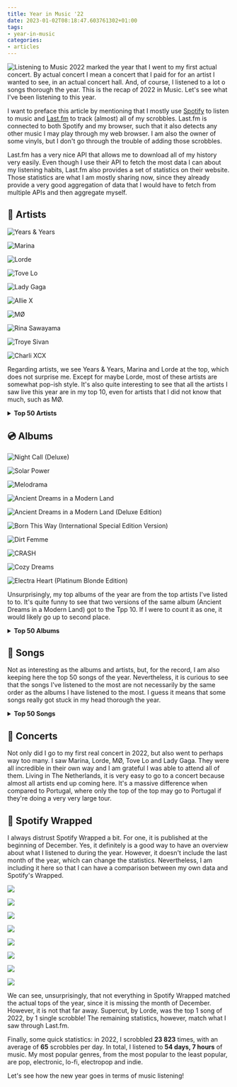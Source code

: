 ```yaml
---
title: Year in Music '22
date: 2023-01-02T08:18:47.603761302+01:00
tags:
- year-in-music
categories:
- articles
---
```


<style>
img.cute-listener {
  max-width: 100px;
  margin-top: 0;
  margin-right: 1rem
}
</style>

![Listening to Music](https://cdn.hacdias.com/media/2021-05-cute-music.gif?class=right+pixelated+cute-listener) 2022 marked the year that I went to my first actual concert. By actual concert I mean a concert that I paid for for an artist I wanted to see, in an actual concert hall. And, of course, I listened to a lot o songs thorough the year. This is the recap of 2022 in Music. Let's see what I've been listening to this year.

<!--more-->

<style>
:root {
  --accent: #9d7dce;
}

.top-grid img {
  aspect-ratio: 1/1;
}

.logs .e {
  grid-template-columns: auto 12rem 7rem;
}
</style>

I want to preface this article by mentioning that I mostly use [Spotify](https://spotify.com/) to listen to music and [Last.fm](https://www.last.fm/user/hacdias) to track (almost) all of my scrobbles. Last.fm is connected to both Spotify and my browser, such that it also detects any other music I may play through my web browser. I am also the owner of some vinyls, but I don't go through the trouble of adding those scrobbles.

Last.fm has a very nice API that allows me to download all of my history very easily. Even though I use their API to fetch the most data I can about my listening habits, Last.fm also provides a set of statistics on their website. Those statistics are what I am mostly sharing now, since they already provide a very good aggregation of data that I would have to fetch from multiple APIs and then aggregate myself.

## 🎤 Artists

<div class='fg fw top-grid' style='grid-template-columns: repeat(5, 1fr)'>

![Years & Years](cdn:/90a908fb2de1d1f0781b13ee53fa003f9851a626fd7abc15ff2975fc4fca26e2?caption=false)

![Marina](https://cdn.hacdias.com/media/b34e1316d8714c132d57f3b5b2eaa46207e1268b2bcb71fb0edbe9fd0b34233e.jpg?caption=false)

![Lorde](cdn:/bf4ca03c7e72ce5dc054e0f03da3690cfa8278bf4f445b8af4eb1601e5d40b3d?caption=false)

![Tove Lo](cdn:/298ac4012f829e6e0e3ef8c6bea5d1c5c08781ffee7e953ca7faa6ee31d2af70?caption=false)

![Lady Gaga](cdn:/10bd2f5a6b52367b6080809d8f5263f1d017198c194b96bdc5f51ae2155b59a4?caption=false)

![Allie X](cdn:/f24ccae6f36ab35bb6e3d48136a7a63f77299645f2373ef669232731225566b7?caption=false)

![MØ](cdn:/d9dc82bc38722dec5eb0da157b7d8f2c9b550176fd926248aeec3da3a0a44831?caption=false)

![Rina Sawayama](cdn:/4ed4838ccefd9de823665d57ac264caade61b7fe7f426f0c770b86848c3daecd?caption=false)

![Troye Sivan](cdn:/a60fc741619d7f5b3b8f4e135ced8f77ae6e0273aa672cbd3e301aeb35e06ebc?caption=false)

![Charli XCX](cdn:/5b81c3ba363ea79e4f7c16bf5d2417dbed61785bb6737c7339dabad60286d310?caption=false)

</div>

Regarding artists, we see Years & Years, Marina and Lorde at the top, which does not surprise me. Except for maybe Lorde, most of these artists are somewhat pop-ish style. It's also quite interesting to see that all the artists I saw live this year are in my top 10, even for artists that I did not know that much, such as MØ.

<details>
  <summary>
    <strong>Top 50 Artists</strong>
  </summary>

  <div class='logs box'>
    <div class='e'>
      <div>Years & Years</div>
      <div>1269 scrobbles</div>
    </div>
    <div class='e'>
      <div>Marina</div>
      <div>1126 scrobbles</div>
    </div>
    <div class='e'>
      <div>Lorde</div>
      <div>945 scrobbles</div>
    </div>
    <div class='e'>
      <div>Tove Lo</div>
      <div>587 scrobbles</div>
    </div>
    <div class='e'>
      <div>Lady Gaga</div>
      <div>584 scrobbles</div>
    </div>
    <div class='e'>
      <div>Allie X</div>
      <div>482 scrobbles</div>
    </div>
    <div class='e'>
      <div>MØ</div>
      <div>364 scrobbles</div>
    </div>
    <div class='e'>
      <div>Rina Sawayama</div>
      <div>339 scrobbles</div>
    </div>
    <div class='e'>
      <div>Troye Sivan</div>
      <div>285 scrobbles</div>
    </div>
    <div class='e'>
      <div>Charli XCX</div>
      <div>253 scrobbles</div>
    </div>
    <div class='e'>
      <div>Froukje</div>
      <div>231 scrobbles</div>
    </div>
    <div class='e'>
      <div>Florence + the Machine</div>
      <div>227 scrobbles</div>
    </div>
    <div class='e'>
      <div>Colours In The Dark</div>
      <div>225 scrobbles</div>
    </div>
    <div class='e'>
      <div>Aurora</div>
      <div>199 scrobbles</div>
    </div>
    <div class='e'>
      <div>Gerardo Millán</div>
      <div>199 scrobbles</div>
    </div>
    <div class='e'>
      <div>Alma</div>
      <div>187 scrobbles</div>
    </div>
    <div class='e'>
      <div>Todrick Hall</div>
      <div>159 scrobbles</div>
    </div>
    <div class='e'>
      <div>Kim Petras</div>
      <div>158 scrobbles</div>
    </div>
    <div class='e'>
      <div>Dimension 32</div>
      <div>157 scrobbles</div>
    </div>
    <div class='e'>
      <div>RuPaul</div>
      <div>155 scrobbles</div>
    </div>
    <div class='e'>
      <div>Laurel</div>
      <div>150 scrobbles</div>
    </div>
    <div class='e'>
      <div>Jisatsu</div>
      <div>146 scrobbles</div>
    </div>
    <div class='e'>
      <div>Laffey</div>
      <div>135 scrobbles</div>
    </div>
    <div class='e'>
      <div>Kylie Minogue</div>
      <div>134 scrobbles</div>
    </div>
    <div class='e'>
      <div>BANKS</div>
      <div>129 scrobbles</div>
    </div>
    <div class='e'>
      <div>Beyoncé</div>
      <div>128 scrobbles</div>
    </div>
    <div class='e'>
      <div>Ethel Cain</div>
      <div>126 scrobbles</div>
    </div>
    <div class='e'>
      <div>Foxes</div>
      <div>121 scrobbles</div>
    </div>
    <div class='e'>
      <div>Elio</div>
      <div>116 scrobbles</div>
    </div>
    <div class='e'>
      <div>Doce</div>
      <div>114 scrobbles</div>
    </div>
    <div class='e'>
      <div>kainbeats</div>
      <div>114 scrobbles</div>
    </div>
    <div class='e'>
      <div>Alaska Thunderfuck</div>
      <div>112 scrobbles</div>
    </div>
    <div class='e'>
      <div>Bárbara Tinoco</div>
      <div>111 scrobbles</div>
    </div>
    <div class='e'>
      <div>No Spirit</div>
      <div>111 scrobbles</div>
    </div>
    <div class='e'>
      <div>Alexandre Desplat</div>
      <div>109 scrobbles</div>
    </div>
    <div class='e'>
      <div>fnonose</div>
      <div>109 scrobbles</div>
    </div>
    <div class='e'>
      <div>Lenny Loops</div>
      <div>109 scrobbles</div>
    </div>
    <div class='e'>
      <div>Adele</div>
      <div>107 scrobbles</div>
    </div>
    <div class='e'>
      <div>Maroon 5</div>
      <div>107 scrobbles</div>
    </div>
    <div class='e'>
      <div>Pieter De Graaf</div>
      <div>107 scrobbles</div>
    </div>
    <div class='e'>
      <div>L'Impératrice</div>
      <div>103 scrobbles</div>
    </div>
    <div class='e'>
      <div>Regard</div>
      <div>97 scrobbles</div>
    </div>
    <div class='e'>
      <div>Corey J. Beats</div>
      <div>95 scrobbles</div>
    </div>
    <div class='e'>
      <div>Socrab</div>
      <div>93 scrobbles</div>
    </div>
    <div class='e'>
      <div>Zara Larsson</div>
      <div>93 scrobbles</div>
    </div>
    <div class='e'>
      <div>Madonna</div>
      <div>91 scrobbles</div>
    </div>
    <div class='e'>
      <div>Sky Ferreira</div>
      <div>91 scrobbles</div>
    </div>
    <div class='e'>
      <div>GRACEY</div>
      <div>90 scrobbles</div>
    </div>
    <div class='e'>
      <div>Robin Schulz</div>
      <div>90 scrobbles</div>
    </div>
    <div class='e'>
      <div>Miley Cyrus</div>
      <div>87 scrobbles</div>
    </div>
  </div>
</details>

## 💿 Albums

<div class='fg fw' style='grid-template-columns: repeat(5, 1fr)'>

![Night Call (Deluxe)](cdn:/8167b2d21fec8a468fbb2024c54e3c175021cf13f6a83024a186bd6f6eba8ca1?caption=false)

![Solar Power](cdn:/04e0efbb20bf3ebf6c9d0e90b1f6c72ef7be9c88459d373313d19c7a615ef31c?caption=false)

![Melodrama](cdn:/b81ae0c2a769a9787f458dde782230cbd2b26fc9427cb0fce923ccdc93392370?caption=false)

![Ancient Dreams in a Modern Land](cdn:/f7f5fba32e26f31e910eefa5fc5d49b4c7b6a8bd961c2e1e99e6157ce8b5908c?caption=false)

![Ancient Dreams in a Modern Land (Deluxe Edition)](cdn:/2c17dfca567da34d5f2433d0d99a3e4d1ff21f51189f6787eb85f9c0f3fa3365?caption=false)

![Born This Way (International Special Edition Version)](cdn:/5517dbf4a07d2c5f18e00d8fb6369a4e551748eb2a4bec312d54bda0dd199b17?caption=false)

![Dirt Femme](cdn:/7bfcd3e0306ee968455ef0cc675a665c23b7fb565bbeba2271f07427b68255a3?caption=false)

![CRASH](cdn:/fa255b08b6f0f85b4e2f206ee0b1e39feb18e79c1b4fe04919987bc26aa34e1c?caption=false)

![Cozy Dreams](https://cdn.hacdias.com/media/8429e7124d7cd23822e936ce566ef7081add48bf9e1f2588e42004fa3648dbd6.jpg?caption=false)

![Electra Heart (Platinum Blonde Edition)](cdn:/a6c833ba329a2ed869c49da02081a9227b058e0e1b82892b65166180e1564ffe?caption=false)

</div>

Unsurprisingly, my top albums of the year are from the top artists I've listed to to. It's quite funny to see that two versions of the same album (Ancient Dreams in a Modern Land) got to the Tpp 10. If I were to count it as one, it would likely go up to second place.

<details>
  <summary>
    <strong>Top 50 Albums</strong>
  </summary>

  <div class='logs box'>
    <div class='e'>
      <div>Night Call (Deluxe)</div>
      <div>Years & Years</div>
      <div>767 scrobbles</div>
    </div>
    <div class='e'>
      <div>Solar Power</div>
      <div>Lorde</div>
      <div>369 scrobbles</div>
    </div>
    <div class='e'>
      <div>Melodrama</div>
      <div>Lorde</div>
      <div>303 scrobbles</div>
    </div>
    <div class='e'>
      <div>Ancient Dreams in a Modern Land</div>
      <div>Marina</div>
      <div>293 scrobbles</div>
    </div>
    <div class='e'>
      <div>Ancient Dreams in a Modern Land (Deluxe Edition)</div>
      <div>Marina</div>
      <div>265 scrobbles</div>
    </div>
    <div class='e'>
      <div>Born This Way (International Special Edition Version)</div>
      <div>Lady Gaga</div>
      <div>261 scrobbles</div>
    </div>
    <div class='e'>
      <div>Dirt Femme</div>
      <div>Tove Lo</div>
      <div>253 scrobbles</div>
    </div>
    <div class='e'>
      <div>CRASH</div>
      <div>Charli XCX</div>
      <div>193 scrobbles</div>
    </div>
    <div class='e'>
      <div>Cozy Dreams</div>
      <div>Sleep Tales</div>
      <div>178 scrobbles</div>
    </div>
    <div class='e'>
      <div>Electra Heart (Platinum Blonde Edition)</div>
      <div>Marina</div>
      <div>164 scrobbles</div>
    </div>
    <div class='e'>
      <div>Hold the Girl</div>
      <div>Rina Sawayama</div>
      <div>161 scrobbles</div>
    </div>
    <div class='e'>
      <div>Pure Heroine</div>
      <div>Lorde</div>
      <div>146 scrobbles</div>
    </div>
    <div class='e'>
      <div>Electra Heart (Deluxe)</div>
      <div>Marina</div>
      <div>144 scrobbles</div>
    </div>
    <div class='e'>
      <div>FEMULINE</div>
      <div>Todrick Hall</div>
      <div>141 scrobbles</div>
    </div>
    <div class='e'>
      <div>Chromatica</div>
      <div>Lady Gaga</div>
      <div>129 scrobbles</div>
    </div>
    <div class='e'>
      <div>Dance Fever (Deluxe)</div>
      <div>Florence + the Machine</div>
      <div>128 scrobbles</div>
    </div>
    <div class='e'>
      <div>Cape God</div>
      <div>Allie X</div>
      <div>126 scrobbles</div>
    </div>
    <div class='e'>
      <div>Silent Emotions Pt.2</div>
      <div>Dimension 32</div>
      <div>122 scrobbles</div>
    </div>
    <div class='e'>
      <div>Solar Power (Deluxe Edition)</div>
      <div>Lorde</div>
      <div>114 scrobbles</div>
    </div>
    <div class='e'>
      <div>Rainy City</div>
      <div>Jisatsu</div>
      <div>112 scrobbles</div>
    </div>
    <div class='e'>
      <div>Palo Santo (Deluxe)</div>
      <div>Years & Years</div>
      <div>112 scrobbles</div>
    </div>
    <div class='e'>
      <div>Motordrome</div>
      <div>MØ</div>
      <div>108 scrobbles</div>
    </div>
    <div class='e'>
      <div>CollXtion II</div>
      <div>Allie X</div>
      <div>103 scrobbles</div>
    </div>
    <div class='e'>
      <div>Night Call (New Year's Edition)</div>
      <div>Years & Years</div>
      <div>103 scrobbles</div>
    </div>
    <div class='e'>
      <div>Tako Tsubo</div>
      <div>L'Impératrice</div>
      <div>100 scrobbles</div>
    </div>
    <div class='e'>
      <div>FROOT</div>
      <div>Marina</div>
      <div>98 scrobbles</div>
    </div>
    <div class='e'>
      <div>Equinox</div>
      <div>Pieter De Graaf</div>
      <div>97 scrobbles</div>
    </div>
    <div class='e'>
      <div>Still dreaming</div>
      <div>Gerardo Millán</div>
      <div>96 scrobbles</div>
    </div>
    <div class='e'>
      <div>Coconuts</div>
      <div>Kim Petras</div>
      <div>96 scrobbles</div>
    </div>
    <div class='e'>
      <div>Cape God (Deluxe)</div>
      <div>Allie X</div>
      <div>94 scrobbles</div>
    </div>
    <div class='e'>
      <div>Harry Potter and the Deathly Hallows, Pt. 1 (Original Motion Picture Soundtrack)</div>
      <div>Alexandre Desplat</div>
      <div>93 scrobbles</div>
    </div>
    <div class='e'>
      <div>The Moon and the Mind</div>
      <div>Laffey</div>
      <div>93 scrobbles</div>
    </div>
    <div class='e'>
      <div>Inbred</div>
      <div>Ethel Cain</div>
      <div>91 scrobbles</div>
    </div>
    <div class='e'>
      <div>Large</div>
      <div>Socrab</div>
      <div>91 scrobbles</div>
    </div>
    <div class='e'>
      <div>É Demais</div>
      <div>Doce</div>
      <div>89 scrobbles</div>
    </div>
    <div class='e'>
      <div>IIII</div>
      <div>Robin Schulz</div>
      <div>88 scrobbles</div>
    </div>
    <div class='e'>
      <div>TRXYE</div>
      <div>Troye Sivan</div>
      <div>86 scrobbles</div>
    </div>
    <div class='e'>
      <div>30</div>
      <div>Adele</div>
      <div>85 scrobbles</div>
    </div>
    <div class='e'>
      <div>Poster Girl</div>
      <div>Zara Larsson</div>
      <div>85 scrobbles</div>
    </div>
    <div class='e'>
      <div>On a Roll</div>
      <div>Ashley O</div>
      <div>83 scrobbles</div>
    </div>
    <div class='e'>
      <div>Broken Heartbeats</div>
      <div>Various Artists</div>
      <div>83 scrobbles</div>
    </div>
    <div class='e'>
      <div>Ócio</div>
      <div>Colours In The Dark</div>
      <div>82 scrobbles</div>
    </div>
    <div class='e'>
      <div>Childhood Memories</div>
      <div>Corey J. Beats</div>
      <div>81 scrobbles</div>
    </div>
    <div class='e'>
      <div>Death Of Us</div>
      <div>Elsie Bay</div>
      <div>81 scrobbles</div>
    </div>
    <div class='e'>
      <div>Hallucination</div>
      <div>Regard</div>
      <div>80 scrobbles</div>
    </div>
    <div class='e'>
      <div>Catch Me In The AIr</div>
      <div>Rina Sawayama</div>
      <div>79 scrobbles</div>
    </div>
    <div class='e'>
      <div>Dangerous Woman</div>
      <div>Ariana Grande</div>
      <div>78 scrobbles</div>
    </div>
    <div class='e'>
      <div>The Devil Is Human</div>
      <div>Aurora</div>
      <div>78 scrobbles</div>
    </div>
    <div class='e'>
      <div>Soul Searching</div>
      <div>fnonose</div>
      <div>78 scrobbles</div>
    </div>
    <div class='e'>
      <div>American Boy</div>
      <div>Years & Years</div>
      <div>78 scrobbles</div>
    </div>
  </div>
</details>

## 🎵 Songs

Not as interesting as the albums and artists, but, for the record, I am also keeping here the top 50 songs of the year. Nevertheless, it is curious to see that the songs I've listened to the most are not necessarily by the same order as the albums I have listened to the most. I guess it means that some songs really got stuck in my head thorough the year.

<details>
  <summary>
    <strong>Top 50 Songs</strong>
  </summary>

  <div class='logs box'>
    <div class='e'>
      <div>Supercut</div>
      <div>Lorde</div>
      <div>108 scrobbles</div>
    </div>
    <div class='e'>
      <div>Crave</div>
      <div>Years & Years</div>
      <div>107 scrobbles</div>
    </div>
    <div class='e'>
      <div>Muscle</div>
      <div>Years & Years</div>
      <div>101 scrobbles</div>
    </div>
    <div class='e'>
      <div>Coconuts</div>
      <div>Kim Petras</div>
      <div>96 scrobbles</div>
    </div>
    <div class='e'>
      <div>This Hell</div>
      <div>Rina Sawayama</div>
      <div>93 scrobbles</div>
    </div>
    <div class='e'>
      <div>Crush</div>
      <div>Ethel Cain</div>
      <div>91 scrobbles</div>
    </div>
    <div class='e'>
      <div>Electra Heart</div>
      <div>Marina</div>
      <div>90 scrobbles</div>
    </div>
    <div class='e'>
      <div>Happy Loner</div>
      <div>Marina</div>
      <div>88 scrobbles</div>
    </div>
    <div class='e'>
      <div>Consequences</div>
      <div>Years & Years</div>
      <div>88 scrobbles</div>
    </div>
    <div class='e'>
      <div>All This Love (feat. Harlœ)</div>
      <div>Robin Schulz</div>
      <div>87 scrobbles</div>
    </div>
    <div class='e'>
      <div>Mood Ring</div>
      <div>Lorde</div>
      <div>85 scrobbles</div>
    </div>
    <div class='e'>
      <div>Hallucination</div>
      <div>Regard</div>
      <div>85 scrobbles</div>
    </div>
    <div class='e'>
      <div>Hypnotised</div>
      <div>Years & Years</div>
      <div>85 scrobbles</div>
    </div>
    <div class='e'>
      <div>Helen of Troy - Bonus Track</div>
      <div>Lorde</div>
      <div>83 scrobbles</div>
    </div>
    <div class='e'>
      <div>Pandora's Box</div>
      <div>Marina</div>
      <div>83 scrobbles</div>
    </div>
    <div class='e'>
      <div>Pink Convertible</div>
      <div>Marina</div>
      <div>82 scrobbles</div>
    </div>
    <div class='e'>
      <div>Used to Know Me</div>
      <div>Charli XCX</div>
      <div>81 scrobbles</div>
    </div>
    <div class='e'>
      <div>Death Of Us</div>
      <div>Elsie Bay</div>
      <div>81 scrobbles</div>
    </div>
    <div class='e'>
      <div>Immaculate</div>
      <div>Years & Years</div>
      <div>81 scrobbles</div>
    </div>
    <div class='e'>
      <div>Liability</div>
      <div>Lorde</div>
      <div>80 scrobbles</div>
    </div>
    <div class='e'>
      <div>See You Again</div>
      <div>Years & Years</div>
      <div>80 scrobbles</div>
    </div>
    <div class='e'>
      <div>Sooner or Later</div>
      <div>Years & Years</div>
      <div>80 scrobbles</div>
    </div>
    <div class='e'>
      <div>Poster Girl</div>
      <div>Zara Larsson</div>
      <div>80 scrobbles</div>
    </div>
    <div class='e'>
      <div>Solar Power</div>
      <div>Lorde</div>
      <div>79 scrobbles</div>
    </div>
    <div class='e'>
      <div>Goodbye</div>
      <div>Marina</div>
      <div>79 scrobbles</div>
    </div>
    <div class='e'>
      <div>Lies</div>
      <div>Marina</div>
      <div>79 scrobbles</div>
    </div>
    <div class='e'>
      <div>The Devil Is Human</div>
      <div>Aurora</div>
      <div>78 scrobbles</div>
    </div>
    <div class='e'>
      <div>Constant Repeat</div>
      <div>Charli XCX</div>
      <div>78 scrobbles</div>
    </div>
    <div class='e'>
      <div>2 Die 4</div>
      <div>Tove Lo</div>
      <div>78 scrobbles</div>
    </div>
    <div class='e'>
      <div>American Boy</div>
      <div>Years & Years</div>
      <div>78 scrobbles</div>
    </div>
    <div class='e'>
      <div>Into You</div>
      <div>Ariana Grande</div>
      <div>77 scrobbles</div>
    </div>
    <div class='e'>
      <div>De Diepte</div>
      <div>S10</div>
      <div>76 scrobbles</div>
    </div>
    <div class='e'>
      <div>20 Minutes</div>
      <div>Years & Years</div>
      <div>76 scrobbles</div>
    </div>
    <div class='e'>
      <div>Sweet Talker</div>
      <div>Years & Years</div>
      <div>76 scrobbles</div>
    </div>
    <div class='e'>
      <div>Don’t Forget</div>
      <div>Sky Ferreira</div>
      <div>75 scrobbles</div>
    </div>
    <div class='e'>
      <div>RAININ’ FELLAS</div>
      <div>Todrick Hall</div>
      <div>75 scrobbles</div>
    </div>
    <div class='e'>
      <div>Milk</div>
      <div>Allie X</div>
      <div>74 scrobbles</div>
    </div>
    <div class='e'>
      <div>Devil Side</div>
      <div>Foxes</div>
      <div>73 scrobbles</div>
    </div>
    <div class='e'>
      <div>2080-luvulla</div>
      <div>Sanni</div>
      <div>72 scrobbles</div>
    </div>
    <div class='e'>
      <div>I’m to Blame</div>
      <div>Tove Lo</div>
      <div>72 scrobbles</div>
    </div>
    <div class='e'>
      <div>Summer Really Hurt Us</div>
      <div>Alma</div>
      <div>71 scrobbles</div>
    </div>
    <div class='e'>
      <div>É Demais</div>
      <div>Doce</div>
      <div>71 scrobbles</div>
    </div>
    <div class='e'>
      <div>Secrets from a Girl (Who's Seen It All)</div>
      <div>Lorde</div>
      <div>71 scrobbles</div>
    </div>
    <div class='e'>
      <div>Sorry</div>
      <div>Madonna</div>
      <div>71 scrobbles</div>
    </div>
    <div class='e'>
      <div>Flowers</div>
      <div>Marina</div>
      <div>71 scrobbles</div>
    </div>
    <div class='e'>
      <div>A Second to Midnight</div>
      <div>Kylie Minogue</div>
      <div>70 scrobbles</div>
    </div>
    <div class='e'>
      <div>The Path</div>
      <div>Lorde</div>
      <div>70 scrobbles</div>
    </div>
    <div class='e'>
      <div>Right Where I Belong</div>
      <div>Ashley O</div>
      <div>69 scrobbles</div>
    </div>
    <div class='e'>
      <div>chamada não atendida</div>
      <div>Bárbara Tinoco</div>
      <div>69 scrobbles</div>
    </div>
    <div class='e'>
      <div>Puppet</div>
      <div>Faouzia</div>
      <div>69 scrobbles</div>
    </div>
  </div>
</details>


## 🎫 Concerts 

Not only did I go to my first real concert in 2022, but also went to perhaps way too many. I saw Marina, Lorde, MØ, Tove Lo and Lady Gaga. They were all incredible in their own way and I am grateful I was able to attend all of them. Living in The Netherlands, it is very easy to go to a concert because almost all artists end up coming here. It's a massive difference when compared to Portugal, where only the top of the top may go to Portugal if they're doing a very very large tour.


## 🎁 Spotify Wrapped

I always distrust Spotify Wrapped a bit. For one, it is published at the beginning of December. Yes, it definitely is a good way to have an overview about what I listened to during the year. However, it doesn't include the last month of the year, which can change the statistics. Nevertheless, I am including it here so that I can have a comparison between my own data and Spotify's Wrapped.

<div class='fg fw' style='grid-template-columns: repeat(4, 1fr)'>

![](cdn:/80d051f85c4cdbc3f5b3dd04c21a826d1c4acd98c18381b19c65157fa8a8c3ba)

![](cdn:/58dc99469a53a4ca7a33e32b1793e1d3d20d95a43741fa7cdeaed3eb0fbcf397)

![](cdn:/b147bb134ab9232b7c9691bc7248e202a29c1ddb61217f391a4f4bcc42ba7d2b)

![](cdn:/b8e90b58f5e16160aceac94a00025a40acc307559b4288ce0a843072d5e72c97)

![](cdn:/39477c1a9f8d1601c5feae777f9781552c668cf4326c35b85d0669a00f4aeedb)

![](cdn:/4f75e9ec7ba702d8b1621a63447d68e5cbd527b7677025531eaec25564f6a50e)

![](cdn:/ff4821735b26479bf3146401c3d93ba3eef7aa80c6c53358b6fe5ba6d8a88e76)

![](cdn:/928f5c92e5c1841807c960ad8886ab71d1ca3116778b173feddb3b09c8fb495a)

</div>

We can see, unsurprisingly, that not everything in Spotify Wrapped matched the actual tops of the year, since it is missing the month of December. However, it is not that far away. Supercut, by Lorde, was the top 1 song of 2022, by 1 single scrobble! The remaining statistics, however, match what I saw through Last.fm.

Finally, some quick statistics: in 2022, I scrobbled **23 823** times, with an average of **65** scrobbles per day. In total, I listened to **54 days, 7 hours** of music. My most popular genres, from the most popular to the least popular, are pop, electronic, lo-fi, electropop and indie.

Let's see how the new year goes in terms of music listening!
